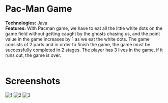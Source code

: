 # Pac-Man Game
<b>Technologies:</b> Java <br>
<b>Features:</b> With Pacman game, we have to eat all the little white dots on the game field without getting caught by the ghosts chasing us, and the point value in the game increases by 1 as we eat the white dots. The game consists of 2 parts and in order to finish the game, the game must be successfully completed in 2 stages. The player has 3 lives in the game, if it runs out, the game is over.<br> 
<br>
# Screenshots
![1](https://user-images.githubusercontent.com/26633192/95317596-154aa300-089e-11eb-894e-925b48a4d33a.png)
![2](https://user-images.githubusercontent.com/26633192/95317601-167bd000-089e-11eb-878f-59ece32691ad.png)
![3](https://user-images.githubusercontent.com/26633192/95317604-167bd000-089e-11eb-88b0-67f5bdc83766.png)
